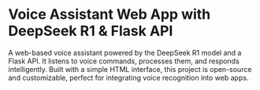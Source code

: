 # Voice Assistant Web App with DeepSeek R1 & Flask API
A web-based voice assistant powered by the DeepSeek R1 model and a Flask API. It listens to voice commands, processes them, and responds intelligently. Built with a simple HTML interface, this project is open-source and customizable, perfect for integrating voice recognition into web apps.
